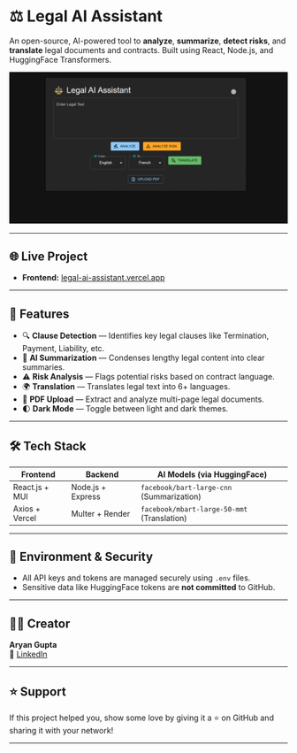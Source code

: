 # ⚖️ Legal AI Assistant

An open-source, AI-powered tool to **analyze**, **summarize**, **detect risks**, and **translate** legal documents and contracts. Built using React, Node.js, and HuggingFace Transformers.

![Legal AI Assistant Screenshot](image.png)

---

## 🌐 Live Project

- **Frontend:** [legal-ai-assistant.vercel.app](https://legal-ai-assistant-rho.vercel.app/)

---

## 🧠 Features

- 🔍 **Clause Detection** — Identifies key legal clauses like Termination, Payment, Liability, etc.
- 🧾 **AI Summarization** — Condenses lengthy legal content into clear summaries.
- ⚠️ **Risk Analysis** — Flags potential risks based on contract language.
- 🌍 **Translation** — Translates legal text into 6+ languages.
- 📄 **PDF Upload** — Extract and analyze multi-page legal documents.
- 🌓 **Dark Mode** — Toggle between light and dark themes.

---

## 🛠️ Tech Stack

| Frontend | Backend | AI Models (via HuggingFace) |
|----------|---------|-----------------------------|
| React.js + MUI | Node.js + Express | `facebook/bart-large-cnn` (Summarization) |
| Axios + Vercel | Multer + Render | `facebook/mbart-large-50-mmt` (Translation) |

---

## 🔐 Environment & Security

- All API keys and tokens are managed securely using `.env` files.
- Sensitive data like HuggingFace tokens are **not committed** to GitHub.

---


## 👨‍💻 Creator

**Aryan Gupta**  
🔗 [LinkedIn](https://www.linkedin.com/in/aryan-gupta-029a50248/)

---

## ⭐ Support

If this project helped you, show some love by giving it a ⭐ on GitHub and sharing it with your network!

---



 

